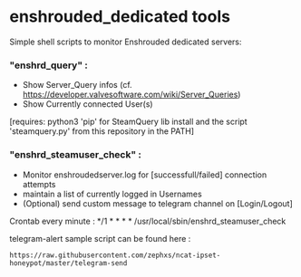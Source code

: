 # enshrouded_dedicated tools

Simple shell scripts to monitor Enshrouded dedicated servers:


### "enshrd_query" :

- Show Server_Query infos (cf. https://developer.valvesoftware.com/wiki/Server_Queries)
- Show Currently connected User(s)

[requires: python3 'pip' for SteamQuery lib install and the script 'steamquery.py' from this repository in the PATH]



### "enshrd_steamuser_check" :

- Monitor enshroudedserver.log for [successfull/failed] connection attempts
- maintain a list of currently logged in Usernames
- (Optional) send custom message to telegram channel on [Login/Logout]

Crontab every minute :
*/1 * * * * /usr/local/sbin/enshrd_steamuser_check

telegram-alert sample script can be found here :
```
https://raw.githubusercontent.com/zephxs/ncat-ipset-honeypot/master/telegram-send
```
